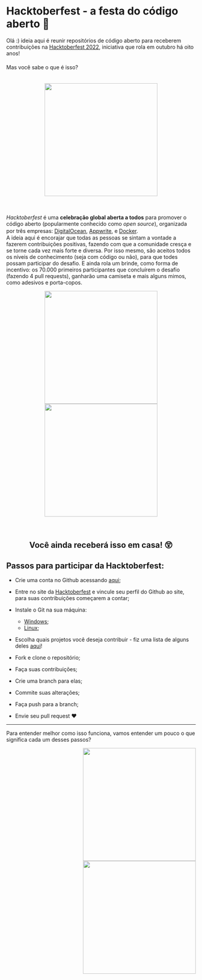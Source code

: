 # Hacktoberfest - a festa do código aberto :tada:

Olá :) ideia aqui é reunir repositórios de código aberto para receberem contribuições na [Hacktoberfest 2022](https://hacktoberfest.com/), iniciativa que rola em outubro há oito anos!  
ㅤ  
Mas você sabe o que é isso?  
ㅤ  
<p align="center">
<img width="300px" align=center height="300px" src="https://media.giphy.com/media/42wQXwITfQbDGKqUP7/giphy.gif">
</p>  
ㅤ  

_Hacktoberfest_ é uma **celebração global aberta a todos** para promover o código aberto (popularmente conhecido como _open source_), organizada por três empresas: [DigitalOcean](https://www.digitalocean.com/), [Appwrite](https://hacktoberfest.appwrite.io/), e [Docker](https://docker.github.io/hacktoberfest/?utm_campaign=2022-09-29-digital-ocean-hacktoberfest&utm_medium=3rd-party-media&utm_source=event&utm_content=digital-oceanhttps://docker.github.io/hacktoberfest/?utm_campaign=2022-09-29-digital-ocean-hacktoberfest&utm_medium=3rd-party-media&utm_source=event&utm_content=digital-ocean). 
ㅤ  
A ideia aqui é encorajar que todas as pessoas se sintam a vontade a fazerem contribuições positivas, fazendo com que a comunidade cresça e se torne cada vez mais forte e diversa. Por isso mesmo, são aceitos todos os níveis de conhecimento (seja com código ou não), para que todes possam participar do desafio. E ainda rola um brinde, como forma de incentivo: os 70.000 primeiros participantes que concluírem o desafio (fazendo 4 pull requests), ganharão uma camiseta e mais alguns mimos, como adesivos e porta-copos.  

<p align="center">
<img width="300px" align=center height="300px" src="https://github.com/leticiadasilva/Hacktoberfest/blob/master/images/t-shirt_2.jpg"/> <img width="300px" align=center height="300px" src="https://github.com/leticiadasilva/Hacktoberfest/blob/master/images/t-shirt.jpg"/> </p>

ㅤ  
<h2 p align="center" ><b> Você ainda receberá isso em casa! 😲 </b></p>  

## Passos para participar da Hacktoberfest:

* Crie uma conta no Github acessando [aqui](https://github.com/join);  

* Entre no site da [Hacktoberfest](https://hacktoberfest.com/) e vincule seu perfil do Github ao site, para suas contribuições começarem a contar;

* Instale o Git na sua máquina:
  - [Windows](https://dev.to/womakerscode/tutorial-instalando-configurando-e-inicializando-o-git-no-windows-57cj);  
  - [Linux](https://dev.to/womakerscode/instalando-configurando-e-inicializando-o-git-no-linux-2m96);  

* Escolha quais projetos você deseja contribuir - fiz uma lista de alguns deles [aqui](https://github.com/leticiadasilva/Hacktoberfest/wiki/4.-Projetos-para-contribuir:-chegou-a-hora-dos-PR's!)!  

* Fork e clone o repositório;  

* Faça suas contribuições;

* Crie uma branch para elas; 

* Commite suas alterações;  

* Faça push para a branch;  

* Envie seu pull request :heart:  

---

Para entender melhor como isso funciona, vamos entender um pouco o que significa cada um desses passos?  


<p align="right">
<img width="300px" align=center height="300px" src="https://github.com/leticiadasilva/Hacktoberfest/blob/master/images/t-shirt_2.jpg"/> <img width="300px" align=center height="300px" src="https://github.com/leticiadasilva/Hacktoberfest/blob/master/images/Próximo.png"/> </p>